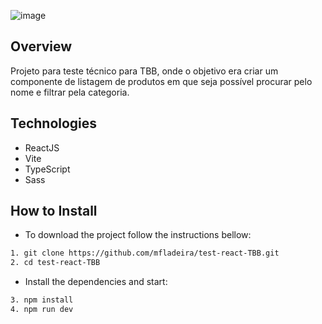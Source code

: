 ![image](https://github.com/mfladeira/test-react-TBB/assets/44096279/bee2f103-aa7b-4f21-9d74-b1829f8d1165)

## Overview

Projeto para teste técnico para TBB, onde o objetivo era criar um componente de listagem de produtos em que seja possível procurar pelo nome e filtrar pela categoria.

Technologies
------------------

- ReactJS
- Vite
- TypeScript
- Sass

How to Install
------------------

- To download the project follow the instructions bellow:

```bash
1. git clone https://github.com/mfladeira/test-react-TBB.git
2. cd test-react-TBB
```

- Install the dependencies and start:

```bash
3. npm install
4. npm run dev
```
